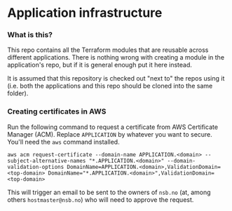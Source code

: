 # Application infrastructure

### What is this?

This repo contains all the Terraform modules that are reusable across different applications. There is nothing wrong with creating a module in the application's repo, but if it is general enough put it here instead.

It is assumed that this repository is checked out "next to" the repos using it (i.e. both the applications and this repo should be cloned into the same folder).


### Creating certificates in AWS

Run the following command to request a certificate from AWS Certificate Manager (ACM). Replace `APPLICATION` by whatever you want to secure. You'll need the `aws` command installed.

```
aws acm request-certificate --domain-name APPLICATION.<domain> --subject-alternative-names "*.APPLICATION.<domain>" --domain-validation-options DomainName=APPLICATION.<domain>,ValidationDomain=<top-domain> DomainName="*.APPLICATION.<domain>",ValidationDomain=<top-domain>
```

This will trigger an email to be sent to the owners of `nsb.no` (at, among others `hostmaster@nsb.no`) who will need to approve the request.
